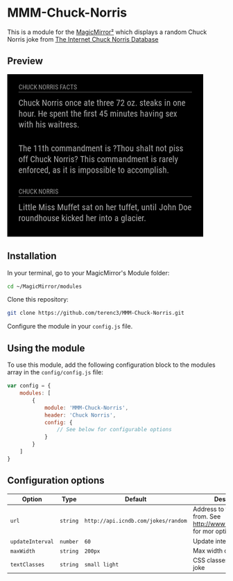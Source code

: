 # MMM-Chuck-Norris

This is a module for the [MagicMirror²](https://github.com/MichMich/MagicMirror/) which displays a random Chuck Norris joke from [The Internet Chuck Norris Database ](http://www.icndb.com)

## Preview

![](https://github.com/terenc3/MMM-Chuck-Norris/blob/master/screenshot.png?raw=true)

## Installation

In your terminal, go to your MagicMirror's Module folder:
```bash
cd ~/MagicMirror/modules
```

Clone this repository:
```bash
git clone https://github.com/terenc3/MMM-Chuck-Norris.git
```

Configure the module in your `config.js` file.

## Using the module

To use this module, add the following configuration block to the modules array in the `config/config.js` file:
```js
var config = {
    modules: [
        {
            module: 'MMM-Chuck-Norris',
            header: 'Chuck Norris',
            config: {
                // See below for configurable options
            }
        }
    ]
}
```

## Configuration options

| Option           | Type       | Default 		| Description
|----------------- |----------- |-------------- | ---------------
| `url`        	   | `string`	| `http://api.icndb.com/jokes/random` | Address to fetch jokes from. See http://www.icndb.com/api/ for mor options.
| `updateInterval` | `number`	| `60`		|  Update interval in seconds
| `maxWidth`       | `string`   | `200px`       | Max width of the module
| `textClasses`    | `string`   | `small light` | CSS classes applied to the joke